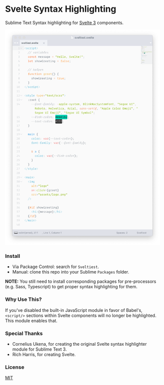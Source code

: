 # Svelte Syntax Highlighting

Sublime Text Syntax highlighting for [Svelte 3](https://svelte.dev) components.

<img src="media/preview.png"/>

### Install

- Via Package Control: search for `Sveltiest`.
- Manual: clone this repo into your Sublime `Packages` folder.

**NOTE:** You still need to install corresponding packages for pre-processors (e.g. Sass, Typescript) to get proper syntax highlighting for them.

### Why Use This?

If you've disabled the built-in JavaScript module in favor of Babel's, `<script/>` sections within Svelte components will no longer be highlighted. This module enables that.

### Special Thanks

- Cornelius Ukena, for creating the original Svelte syntax highlighter module for Sublime Text 3.
- Rich Harris, for creating Svelte.

### License

[MIT](https://opensource.org/licenses/MIT)
